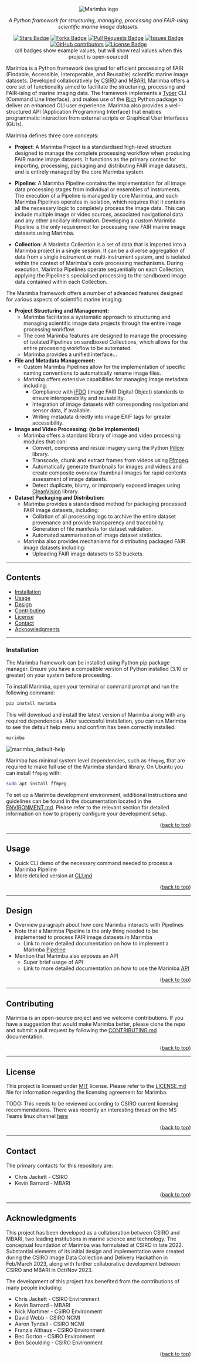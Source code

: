 <a name="readme-top"></a>

<!-- PROJECT LOGO -->
<figure markdown style="text-align: center">

![](docs/img/logo.png "Marimba logo")

</figure>

<div style="text-align: center">

<p><i>A Python framework for structuring, managing, processing and FAIR-ising scientific marine image datasets.</i></p>
<div>
  <a href="https://github.com/elangosundar/awesome-README-templates/stargazers"><img src="https://img.shields.io/github/stars/elangosundar/awesome-README-templates" alt="Stars Badge"/></a>
<a href="https://github.com/elangosundar/awesome-README-templates/network/members"><img src="https://img.shields.io/github/forks/elangosundar/awesome-README-templates" alt="Forks Badge"/></a>
<a href="https://github.com/elangosundar/awesome-README-templates/pulls"><img src="https://img.shields.io/github/issues-pr/elangosundar/awesome-README-templates" alt="Pull Requests Badge"/></a>
<a href="https://github.com/elangosundar/awesome-README-templates/issues"><img src="https://img.shields.io/github/issues/elangosundar/awesome-README-templates" alt="Issues Badge"/></a>
<a href="https://github.com/elangosundar/awesome-README-templates/graphs/contributors"><img alt="GitHub contributors" src="https://img.shields.io/github/contributors/elangosundar/awesome-README-templates?color=2b9348"></a>
<a href="https://github.com/elangosundar/awesome-README-templates/blob/master/LICENSE"><img src="https://img.shields.io/github/license/elangosundar/awesome-README-templates?color=2b9348" alt="License Badge"/></a>
</div>
(all badges show example values, but will show real values when this project is open-sourced)
<br>
</div>

Marimba is a Python framework designed for efficient processing of FAIR (Findable, Accessible, Interoperable, and Reusable) scientific marine image datasets. Developed collaboratively by [CSIRO](https://www.csiro.au/) and [MBARI](https://www.mbari.org/), Marimba offers a core set of functionality aimed to facilitate the structuring, processing and FAIR-ising of marine imaging data. The framework implements a [Typer](https://typer.tiangolo.com/) CLI (Command Line Interface), and makes use of the [Rich](https://pypi.org/project/rich/) Python package to deliver an enhanced CLI user experience. Marimba also provides a well-structured API (Application Programming Interface) that enables programmatic interaction from external scripts or Graphical User Interfaces (GUIs).

Marimba defines three core concepts:

- **Project**: A Marimba Project is a standardised high-level structure designed to manage the complete processing workflow when producing FAIR marine image datasets. It functions as the primary context for importing, processing, packaging and distributing FAIR image datasets, and is entirely managed by the core Marimba system.


- **Pipeline**: A Marimba Pipeline contains the implementation for all image data processing stages from individual or ensembles of instruments. The execution of a Pipeline is managed by core Marimba, and each Marimba Pipelines operates in isolation, which requires that it contains all the necessary logic to completely process the image data. This can include multiple image or video sources, associated navigational data and any other ancillary information. Developing a custom Marimba Pipeline is the only requirement for processing new FAIR marine image datasets using Marimba.


- **Collection**: A Marimba Collection is a set of data that is imported into a Marimba project in a single session. It can be a diverse aggregation of data from a single instrument or multi-instrument system, and is isolated within the context of Marimba's core processing mechanisms. During execution, Marimba Pipelines operate sequentially on each Collection, applying the Pipeline's specialised processing to the sandboxed image data contained within each Collection.


The Marimba framework offers a number of advanced features designed for various aspects of scientific marine imaging:

- **Project Structuring and Management:**
  - Marimba facilitates a systematic approach to structuring and managing scientific image data projects through the entire image processing workflow.
  - The core Marimba features are designed to manage the processing of isolated Pipelines on sandboxed Collections, which allows for the entire processing workflow to be automated.
  - Marimba provides a unified interface...
- **File and Metadata Management:**
  - Custom Marimba Pipelines allow for the implementation of specific naming conventions to automatically rename image files.
  - Marimba offers extensive capabilities for managing image metadata including:
    - Compliance with [iFDO](https://marine-imaging.com/fair/ifdos/iFDO-overview/) (image FAIR Digital Object) standards to ensure interoperability and reusability.
    - Integration of image datasets with corresponding navigation and sensor data, if available.
    - Writing metadata directly into image EXIF tags for greater accessibility.
- **Image and Video Processing: (to be implemented)**
  - Marimba offers a standard library of image and video processing modules that can:
    - Convert, compress and resize imagery using the Python [Pillow](https://pypi.org/project/Pillow/) library.
    - Transcode, chunk and extract frames from videos using [Ffmpeg](https://ffmpeg.org/).
    - Automatically generate thumbnails for images and videos and create composite overview thumbnail images for rapid contents assessment of image datasets.
    - Detect duplicate, blurry, or improperly exposed images using [CleanVision](https://github.com/cleanlab/cleanvision) library.
- **Dataset Packaging and Distribution:**
  - Marimba provides a standardised method for packaging processed FAIR image datasets, including:
    - Collation of all processing logs to archive the entire dataset provenance and provide transparency and traceability.
    - Generation of file manifests for dataset validation.
    - Automated summarisation of image dataset statistics.
  - Marimba also provides mechanisms for distributing packaged FAIR image datasets including:
    - Uploading FAIR image datasets to S3 buckets.


---

## Contents

- [Installation](#installation)
- [Usage](#usage)
- [Design](#design)
- [Contributing](#contributing)
- [License](#license)
- [Contact](#contact)
- [Acknowledgments](#acknowledgments)

---

<a name="installation"></a>
### Installation

The Marimba framework can be installed using Python pip package manager. Ensure you have a compatible version of Python installed (3.10 or greater) on your system before proceeding.

To install Marimba, open your terminal or command prompt and run the following command:

```bash
pip install marimba
```

This will download and install the latest version of Marimba along with any required dependencies. After successful installation, you can run Marimba to see the default help menu and confirm has been correctly installed:

```bash
marimba
```

![](docs/img/marimba_default-help.png "marimba_default-help")

Marimba has minimal system level dependencies, such as `ffmpeg`, that are required to make full use of the Marimba standard library. On Ubuntu you can install `ffmpeg` with:

```bash
sudo apt install ffmpeg
```

To set up a Marimba development environment, additional instructions and guidelines can be found in the documentation located in the [ENVIRONMENT.md](docs/ENVIRONMENT.md). Please refer to the relevant section for detailed information on how to properly configure your development setup.


<p align="right">(<a href="#readme-top">back to top</a>)</p>

---

<a name="usage"></a>
## Usage

* Quick CLI demo of the necessary command needed to process a Marimba Pipeline
* More detailed version at [CLI.md](docs/CLI.md)


<p align="right">(<a href="#readme-top">back to top</a>)</p>

---

<a name="design"></a>
## Design

* Overview paragraph about how core Marimba interacts with Pipelines
* Note that a Marimba Pipeline is the only thing needed to be implemented to process FAIR image datasets in Marimba
  * Link to more detailed documentation on how to implement a Marimba [Pipeline](docs/PIPELINE.md)
* Mention that Marimba also exposes an API
  * Super brief usage of API
  * Link to more detailed documentation on how to use the Marimba [API](docs/API.md)

<p align="right">(<a href="#readme-top">back to top</a>)</p>

---

<a name="contributing"></a>
## Contributing

Marimba is an open-source project and we welcome contributions. If you have a suggestion that would make Marimba better, please clone the repo and submit a pull request by following the [CONTRIBUTING.md](docs/CONTRIBUTING.md) documentation.

<p align="right">(<a href="#readme-top">back to top</a>)</p>

---

<a name="license"></a>
## License

This project is licensed under [MIT](https://opensource.org/licenses/MIT) license. Please refer to the [LICENSE.md](LICENSE.md) file for information regarding the licensing agreement for Marimba.

TODO: This needs to be reviewed according to CSIRO current licensing recommendations.
There was recently an interesting thread on the MS Teams linux channel [here](https://teams.microsoft.com/l/message/19:f76b576ac1df4742a7a8cb5c2a86439d@thread.skype/1673393871094?tenantId=0fe05593-19ac-4f98-adbf-0375fce7f160&groupId=20e7492d-eca3-4f55-bbc6-e87f2ad12df2&parentMessageId=1673393871094&teamName=CSIRO&channelName=linux&createdTime=1673393871094&allowXTenantAccess=false)

<p align="right">(<a href="#readme-top">back to top</a>)</p>

---

<a name="contact"></a>
## Contact

The primary contacts for this repository are: 
* Chris Jackett - CSIRO
* Kevin Barnard - MBARI

<p align="right">(<a href="#readme-top">back to top</a>)</p>

---

<a name="acknowledgments"></a>
## Acknowledgments

This project has been developed as a collaboration between CSIRO and MBARI, two leading institutions in marine science and technology. The conceptual foundation of Marimba was formulated at CSIRO in late 2022. Substantial elements of its initial design and implementation were created during the CSIRO Image Data Collection and Delivery Hackathon in Feb/March 2023, along with further collaborative development between CSIRO and MBARI in Oct/Nov 2023.

The development of this project has benefited from the contributions of many people including:

* Chris Jackett - CSIRO Environment
* Kevin Barnard - MBARI
* Nick Mortimer - CSIRO Environment
* David Webb - CSIRO NCMI
* Aaron Tyndall - CSIRO NCMI
* Franzis Althaus - CSIRO Environment
* Bec Gorton - CSIRO Environment
* Ben Scoulding - CSIRO Environment

<p align="right">(<a href="#readme-top">back to top</a>)</p>

